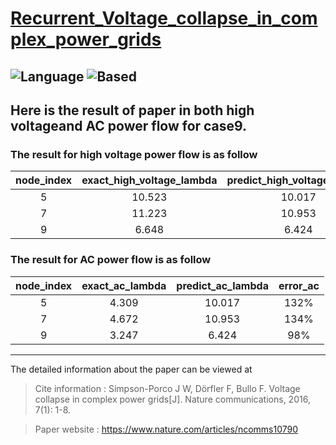 # [Recurrent_Voltage_collapse_in_complex_power_grids](https://github.com/hongshen-zhang/Voltage_collapse_in_complex_power_grids)

![Language](https://img.shields.io/badge/Language-matlab-green.svg)
![Based](https://img.shields.io/badge/Based-matpower-brightgreen.svg)
---

## Here is the result of paper in both high voltageand AC power flow for case9.

### The result for high voltage power flow is as follow

| node_index | exact_high_voltage_lambda | predict_high_voltage_lambda | error_high |
| :----: | :----: | :----: | :----: |
| 5 | 10.523 | 10.017 | 4.8% |
| 7 | 11.223 | 10.953 | 2.4% |
| 9 | 6.648 | 6.424 | 3.4% |

### The result for AC power flow is as follow

| node_index | exact_ac_lambda | predict_ac_lambda | error_ac |
| :----: | :----: | :----: | :----: |
| 5 | 4.309 | 10.017 | 132% |
| 7 | 4.672 | 10.953 | 134% |
| 9 | 3.247 | 6.424 | 98% |


----
The detailed information about the paper can be viewed at 
>Cite information : Simpson-Porco J W, Dörfler F, Bullo F. Voltage collapse in complex power grids[J]. Nature communications, 2016, 7(1): 1-8.

>Paper website : https://www.nature.com/articles/ncomms10790

